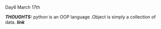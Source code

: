 Day6 March 17th

***THOUGHTS:*** python is an OOP language .Object is simply a collection of data.
***link***
